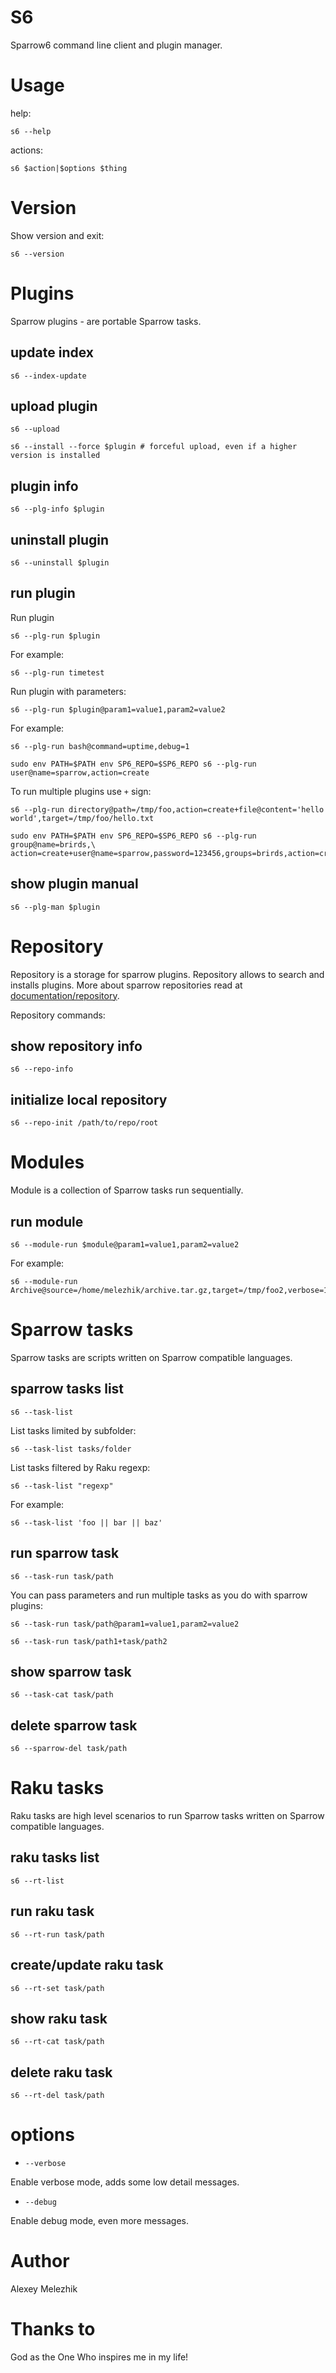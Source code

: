 # S6

Sparrow6 command line client and plugin manager.

# Usage

help:

    s6 --help

actions:

    s6 $action|$options $thing

# Version

Show version and exit:

    s6 --version

# Plugins

Sparrow plugins - are portable Sparrow tasks.

## update index

    s6 --index-update

## upload plugin

    s6 --upload

    s6 --install --force $plugin # forceful upload, even if a higher version is installed

## plugin info

    s6 --plg-info $plugin

## uninstall plugin

    s6 --uninstall $plugin

## run plugin

Run plugin

    s6 --plg-run $plugin

For example:

    s6 --plg-run timetest

Run plugin with parameters:

    s6 --plg-run $plugin@param1=value1,param2=value2

For example:

    s6 --plg-run bash@command=uptime,debug=1

    sudo env PATH=$PATH env SP6_REPO=$SP6_REPO s6 --plg-run user@name=sparrow,action=create

To run multiple plugins use `+` sign:

    s6 --plg-run directory@path=/tmp/foo,action=create+file@content='hello world',target=/tmp/foo/hello.txt

    sudo env PATH=$PATH env SP6_REPO=$SP6_REPO s6 --plg-run group@name=brirds,\
    action=create+user@name=sparrow,password=123456,groups=brirds,action=create

## show plugin manual

    s6 --plg-man $plugin

# Repository

Repository is a storage for sparrow plugins. Repository allows to search and installs plugins.
More about sparrow repositories read at [documentation/repository](https://github.com/melezhik/Sparrow6/blob/master/documentation/repository.md).

Repository commands:

## show repository info

    s6 --repo-info

## initialize local repository

    s6 --repo-init /path/to/repo/root

# Modules

Module is a collection of Sparrow tasks run sequentially.

## run module

    s6 --module-run $module@param1=value1,param2=value2

For example:

    s6 --module-run Archive@source=/home/melezhik/archive.tar.gz,target=/tmp/foo2,verbose=1

# Sparrow tasks

Sparrow tasks are scripts written on Sparrow compatible languages.

## sparrow tasks list

    s6 --task-list

List tasks limited by subfolder:

    s6 --task-list tasks/folder

List tasks filtered by Raku regexp:

    s6 --task-list "regexp"

For example:

    s6 --task-list 'foo || bar || baz'

## run sparrow task

    s6 --task-run task/path

You can pass parameters and run multiple tasks as you do with sparrow plugins:

    s6 --task-run task/path@param1=value1,param2=value2

    s6 --task-run task/path1+task/path2

## show sparrow task

    s6 --task-cat task/path

## delete sparrow task

    s6 --sparrow-del task/path

# Raku tasks

Raku tasks are high level scenarios to run Sparrow tasks written on Sparrow compatible languages.

## raku tasks list

    s6 --rt-list

## run raku task

    s6 --rt-run task/path

## create/update raku task

    s6 --rt-set task/path

## show raku task

    s6 --rt-cat task/path

## delete raku task

    s6 --rt-del task/path

# options

* `--verbose`   

Enable verbose mode, adds some low detail messages.

 * `--debug`   

Enable debug mode, even more messages.

# Author

Alexey Melezhik

# Thanks to

God as the One Who inspires me in my life!
